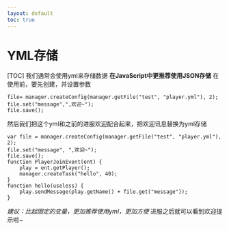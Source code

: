 ```yaml
---
layout: default
toc: true
---
```

# YML存储
[TOC]
我们通常会使用yml来存储数据
**在JavaScript中更推荐使用JSON存储**
在使用前，要先创建，并设置参数
~~~
file= manager.createConfig(manager.getFile("test", "player.yml"), 2);
file.set("message",",欢迎~");
file.save();
~~~
然后我们把这个yml和之前的进服欢迎配合起来，把欢迎讯息替换为yml存储
~~~
var file = manager.createConfig(manager.getFile("test", "player.yml"), 2);
file.set("message", ",欢迎~");
file.save();
function PlayerJoinEvent(ent) {
    play = ent.getPlayer();
    manager.createTask("hello", 40);
}
function hello(useless) {
    play.sendMessage(play.getName() + file.get("message"));
}
~~~
*建议：比起固定的变量，更加推荐使用yml，更加方便*
进服之后就可以看到欢迎提示啦~